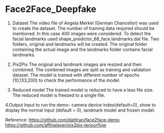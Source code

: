 # Face2Face_Deepfake

1. Dataset
The video file of Angela Merkel (German Chancellor) was used to create the dataset. The number of training data required should be mentioned. In this case 400 images were considered. To detect the facial landmarks used shape_predictor_68_face.landmarks.dat file. Two folders, original and landmarks will be created. The original folder containing the actual image and the landmarks folder contains facial landmarks.

2. Pix2Pix
The original and landmark images are resized and then combined. The combined images are split as training and validation dataset. The model is trained with different number of epochs (10,133,200) to check the performance of the model.

3. Reduced model
The trained model is reduced to have a less file size. The reduced model is freezed to a single file.

4.Output
Input to run the demo- camera device index(default=0), show to display the normal input (default = 0), landmark model and frozen model.

Reference:
https://github.com/datitran/face2face-demo
https://github.com/affinelayer/pix2pix-tensorflow
